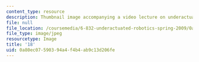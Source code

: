 ```yaml
---
content_type: resource
description: Thumbnail image accompanying a video lecture on underactuated robotics.
file: null
file_location: /coursemedia/6-832-underactuated-robotics-spring-2009/0a80ec07590394a4f4b4ab9c13d206fe_18.jpg
file_type: image/jpeg
resourcetype: Image
title: '18'
uid: 0a80ec07-5903-94a4-f4b4-ab9c13d206fe
---
```

